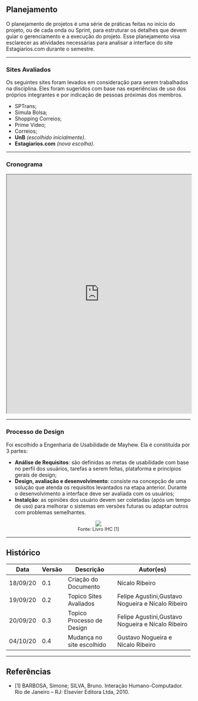 ## Planejamento

O planejamento de projetos é uma série de práticas feitas no início do projeto, ou de cada onda ou Sprint, para estruturar os detalhes que devem guiar o gerenciamento e a execução do projeto. Esse planejamento visa esclarecer as atividades necessárias para analisar a interface do site <a heref="https://www.estagiarios.com/vagas_estagio_V3.asp" target="blank">Estagiarios.com</a> durante o semestre.

---

### Sites Avaliados

Os seguintes sites foram levados em consideração para serem trabalhados na disciplina. Eles foram sugeridos com base nas experiências de uso dos próprios integrantes e por indicação de pessoas próximas dos membros.

- SPTrans;
- Simula Bolsa;
- Shopping Correios;
- Prime Video;
- Correios;
- **UnB** _(escolhido inicialmente)_.
- **Estagiarios.com** _(nova escolha)_.

---

### Cronograma

<iframe src="https://docs.google.com/spreadsheets/d/e/2PACX-1vTo4D9mLaVZ6G5AkpZqQQCSt2TJVKUnHEKtWIgakzfF2U26H5OJdJE4sDB02RoOimhFGPVYE7TNs8Fs/pubhtml?widget=true&amp;headers=false" width="100%" height="650px"></iframe>  
  
- - -

### Processo de Design

Foi escolhido a Engenharia de Usabilidade de Mayhew.
Ela é constituída por 3 partes:

- **Análise de Requisitos**: são definidas as metas de usabilidade com base no perfil dos usuários, tarefas a serem feitas, plataforma e princípios gerais de design;
- **Design, avaliação e desenvolvimento**: consiste na concepção de uma solução que atenda os requisitos levantados na etapa anterior. Durante o desenvolvimento a interface deve ser avaliada com os usuários;
- **Instalção**: as opiniões dos usuário devem ser coletadas (após um tempo de uso) para melhorar o sistemas em versões futuras ou adaptar outros com problemas semelhantes.

<p align="center">
    <img src="../images/diagrama-mayhew.png" /><br/>
    <span style="text-align: center; font-size: 0.9em;" >
        Fonte: Livro IHC [1]
    </span>
</p>

---

## Histórico

| Data     | Versão | Descrição                 | Autor(es)                                         |
| -------- | ------ | ------------------------- | ------------------------------------------------- |
| 18/09/20 | 0.1    | Criação do Documento      | Nícalo Ribeiro                                    |
| 19/09/20 | 0.2    | Topico Sites Avaliados    | Felipe Agustini,Gustavo Nogueira e Nícalo Ribeiro |
| 20/09/20 | 0.3    | Topico Processo de Design | Felipe Agustini,Gustavo Nogueira e Nícalo Ribeiro |
| 04/10/20 | 0.4    | Mudança no site escolhido | Gustavo Nogueira e Nícalo Ribeiro                 |

---

## Referências

* [1] BARBOSA, Simone; SILVA, Bruno. Interação Humano-Computador. Rio de Janeiro – RJ: Elsevier Editora Ltda, 2010.
